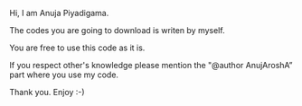 Hi, I am Anuja Piyadigama.
 
The codes you are going to download is writen by myself.
 
You are free to use this code as it is.

If you respect other's knowledge please mention the "@author AnujAroshA” part where you use my code.

Thank you.
Enjoy :-)
